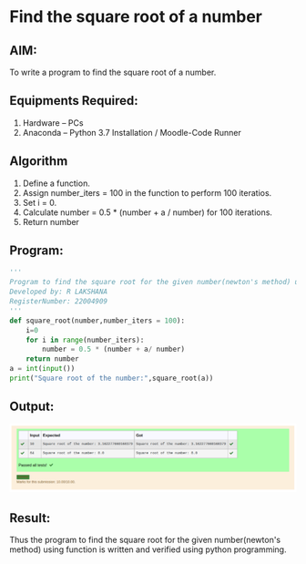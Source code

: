 # Find the square root of a number

## AIM:
To write a program to find the square root of a number.

## Equipments Required:
1. Hardware – PCs
2. Anaconda – Python 3.7 Installation / Moodle-Code Runner

## Algorithm
1. Define a function.
2. Assign number_iters = 100 in the function to perform 100 iteratios.
3. Set i = 0.
4. Calculate number = 0.5 * (number + a / number) for 100 iterations.
5. Return number

## Program:
```python
'''
Program to find the square root for the given number(newton's method) using function.
Developed by: R LAKSHANA
RegisterNumber: 22004909
'''
def square_root(number,number_iters = 100):
    i=0
    for i in range(number_iters):
        number = 0.5 * (number + a/ number)
    return number
a = int(input())
print("Square root of the number:",square_root(a))
```

## Output:
![output](Output.png)

## Result:
Thus the program to find the square root for the given number(newton's method) using function is written and verified using python programming.
